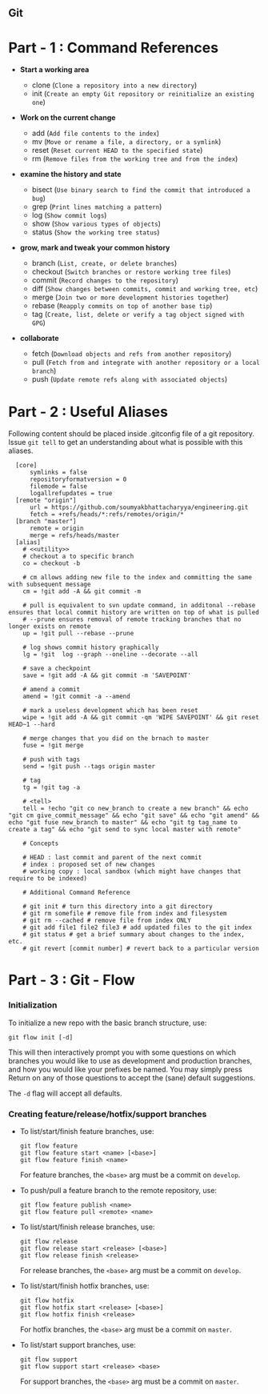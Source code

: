 ## Git

# Part - 1 : Command References 

* **Start a working area**
   * clone (`Clone a repository into a new directory`) 
   * init (`Create an empty Git repository or reinitialize an existing one`)

* **Work on the current change**
   - add (`Add file contents to the index`)
   - mv (`Move or rename a file, a directory, or a symlink`)
   - reset (`Reset current HEAD to the specified state`)
   - rm (`Remove files from the working tree and from the index`)

- **examine the history and state**
    - bisect (`Use binary search to find the commit that introduced a bug`)
  - grep (`Print lines matching a pattern`)
  - log (`Show commit logs`)
  - show (`Show various types of objects`)
  - status (`Show the working tree status`)

- **grow, mark and tweak your common history**
    - branch (`List, create, or delete branches`)
  - checkout (`Switch branches or restore working tree files`)
  - commit (`Record changes to the repository`)
  - diff (`Show changes between commits, commit and working tree, etc`)
  - merge (`Join two or more development histories together`)
  - rebase (`Reapply commits on top of another base tip`)
  - tag (`Create, list, delete or verify a tag object signed with GPG`)

- **collaborate**
    - fetch (`Download objects and refs from another repository`) 
    - pull (`Fetch from and integrate with another repository or a local branch`)
    - push (`Update remote refs along with associated objects`)


 
# Part - 2 : Useful Aliases

Following content should be placed inside .gitconfig file of a git repository. Issue `git tell` to get an understanding about what is possible with this aliases.

  ```
    [core]
        symlinks = false
        repositoryformatversion = 0
        filemode = false
        logallrefupdates = true
    [remote "origin"]
        url = https://github.com/soumyakbhattacharyya/engineering.git
        fetch = +refs/heads/*:refs/remotes/origin/*
    [branch "master"]
        remote = origin
        merge = refs/heads/master
    [alias]
      # <<utility>>
      # checkout a to specific branch
      co = checkout -b
  
      # cm allows adding new file to the index and committing the same with subsequent message
      cm = !git add -A && git commit -m
      
      # pull is equivalent to svn update command, in additonal --rebase ensures that local commit history are written on top of what is pulled
      # --prune ensures removal of remote tracking branches that no longer exists on remote 
      up = !git pull --rebase --prune
      
      # log shows commit history graphically 
      lg = !git  log --graph --oneline --decorate --all
      
      # save a checkpoint
      save = !git add -A && git commit -m 'SAVEPOINT'
      
      # amend a commit
      amend = !git commit -a --amend
      
      # mark a useless development which has been reset
      wipe = !git add -A && git commit -qm 'WIPE SAVEPOINT' && git reset HEAD~1 --hard
      
      # merge changes that you did on the brnach to master
      fuse = !git merge        
  
      # push with tags 
      send = !git push --tags origin master
  
      # tag
      tg = !git tag -a
      
      # <tell>
      tell = !echo "git co new_branch to create a new branch" && echo "git cm give_commit_message" && echo "git save" && echo "git amend" && echo "git fuse new_branch to master" && echo "git tg tag_name to create a tag" && echo "git send to sync local master with remote" 
      
      # Concepts
  
      # HEAD : last commit and parent of the next commit
      # index : proposed set of new changes
      # working copy : local sandbox (which might have changes that require to be indexed)
  
      # Additional Command Reference
  
      # git init # turn this directory into a git directory 
      # git rm somefile # remove file from index and filesystem 
      # git rm --cached # remove file from index ONLY 
      # git add file1 file2 file3 # add updated files to the git index 
      # git status # get a brief summary about changes to the index, etc. 
      # git revert [commit number] # revert back to a particular version
  ``` 
   


# Part - 3 : Git - Flow

### Initialization

To initialize a new repo with the basic branch structure, use:
  
    git flow init [-d]
  
This will then interactively prompt you with some questions on which branches
you would like to use as development and production branches, and how you
would like your prefixes be named. You may simply press Return on any of
those questions to accept the (sane) default suggestions.

The ``-d`` flag will accept all defaults.


### Creating feature/release/hotfix/support branches

* To list/start/finish feature branches, use:
  
      git flow feature
      git flow feature start <name> [<base>]
      git flow feature finish <name>
  
  For feature branches, the `<base>` arg must be a commit on `develop`.

* To push/pull a feature branch to the remote repository, use:

      git flow feature publish <name>
      git flow feature pull <remote> <name>

* To list/start/finish release branches, use:
  
      git flow release
      git flow release start <release> [<base>]
      git flow release finish <release>
  
  For release branches, the `<base>` arg must be a commit on `develop`.
  
* To list/start/finish hotfix branches, use:
  
      git flow hotfix
      git flow hotfix start <release> [<base>]
      git flow hotfix finish <release>
  
  For hotfix branches, the `<base>` arg must be a commit on `master`.

* To list/start support branches, use:
  
      git flow support
      git flow support start <release> <base>
  
  For support branches, the `<base>` arg must be a commit on `master`.


